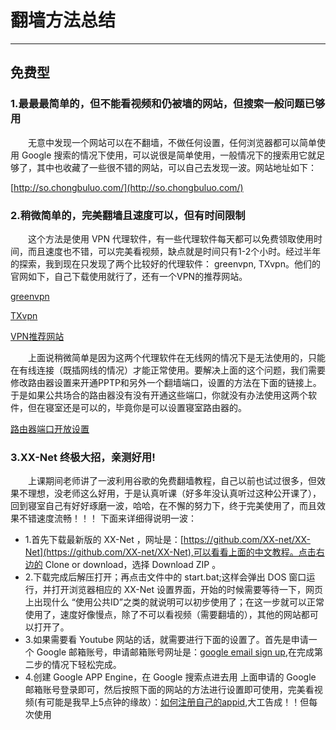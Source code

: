 # 翻墙方法总结
****
## 免费型
### 1.最最最简单的，但不能看视频和仍被墙的网站，但搜索一般问题已够用
&ensp;&ensp;&ensp;&ensp;无意中发现一个网站可以在不翻墙，不做任何设置，任何浏览器都可以简单使用 Google 搜索的情况下使用，可以说很是简单使用，一般情况下的搜索用它就足够了，其中也收藏了一些很不错的网站，可以自己去发现一波。网站地址如下：

[http://so.chongbuluo.com/](http://so.chongbuluo.com/)

### 2.稍微简单的，完美翻墙且速度可以，但有时间限制
&ensp;&ensp;&ensp;&ensp;这个方法是使用 VPN 代理软件，有一些代理软件每天都可以免费领取使用时间，而且速度也不错，可以完美看视频，缺点就是时间只有1-2个小时。经过半年的探索，我到现在只发现了两个比较好的代理软件： greenvpn, TXvpn。他们的官网如下，自己下载使用就行了，还有一个VPN的推荐网站。

[greenvpn](http://lvye.jidingplay.com/)

[TXvpn](http://tx.shouapps.com/)

[VPN推荐网站](http://www.ssya.org/)

&ensp;&ensp;&ensp;&ensp;上面说稍微简单是因为这两个代理软件在无线网的情况下是无法使用的，只能在有线连接（既插网线的情况）才能正常使用。要解决上面的这个问题，我们需要修改路由器设置来开通PPTP和另外一个翻墙端口，设置的方法在下面的链接上。于是如果公共场合的路由器没有没有开通这些端口，你就没有办法使用这两个软件，但在寝室还是可以的，毕竟你是可以设置寝室路由器的。

[路由器端口开放设置](http://www.luyouqi6.cn/init/508.html)

### 3.XX-Net 终极大招，亲测好用!
&ensp;&ensp;&ensp;&ensp;上课期间老师讲了一波利用谷歌的免费翻墙教程，自己以前也试过很多，但效果不理想，没老师这么好用，于是认真听课（好多年没认真听过这种公开课了），回到寝室自己有好好琢磨一波，哈哈，在不懈的努力下，终于完美使用了，而且效果不错速度流畅！！！
下面来详细得说明一波：

- 1.首先下载最新版的 XX-Net ，网址是：[https://github.com/XX-net/XX-Net](https://github.com/XX-net/XX-Net),可以看看上面的中文教程。点击右边的 Clone or download，选择 Download ZIP 。
- 2.下载完成后解压打开；再点击文件中的 start.bat;这样会弹出 DOS 窗口运行，并打开浏览器相应的 XX-Net 设置界面，开始的时候需要等待一下，网页上出现什么 “使用公共ID”之类的就说明可以初步使用了；在这一步就可以正常使用了，速度好像慢点，除了不可以看视频（需要翻墙的），其他的网站都可以打开了。
- 3.如果需要看 Youtube 网站的话，就需要进行下面的设置了。首先是申请一个 Google 邮箱账号，申请邮箱账号网址是：[google email sign up](https://accounts.google.com/SignUp?service=mail&continue=http%3A%2F%2Fmail.google.com%2Fmail%2Fe-11-1474508a3cfd75e94a8c126957bdabee-a3ca0ac56229efeda59ff50264d9e1583e6de17f),在完成第二步的情况下轻松完成。
- 4.创建 Google APP Engine，在 Google 搜索点进去用 上面申请的 Google 邮箱账号登录即可，然后按照下面的网站的方法进行设置即可使用，完美看视频(有可能是我早上5点钟的缘故）：[如何注册自己的appid](https://github.com/XX-net/XX-Net/wiki/how-to-create-my-appids),大工告成！！但每次使用